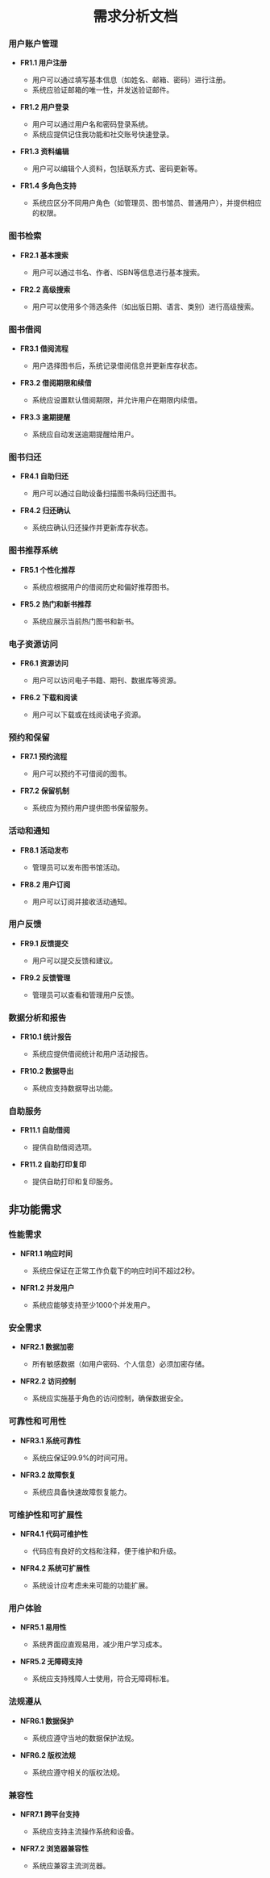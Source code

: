 <h1 align = "center">需求分析文档</h1>

### 用户账户管理

- **FR1.1 用户注册**
  - 用户可以通过填写基本信息（如姓名、邮箱、密码）进行注册。
  - 系统应验证邮箱的唯一性，并发送验证邮件。

- **FR1.2 用户登录**
  - 用户可以通过用户名和密码登录系统。
  - 系统应提供记住我功能和社交账号快速登录。

- **FR1.3 资料编辑**
  - 用户可以编辑个人资料，包括联系方式、密码更新等。

- **FR1.4 多角色支持**
  - 系统应区分不同用户角色（如管理员、图书馆员、普通用户），并提供相应的权限。

### 图书检索

- **FR2.1 基本搜索**
  - 用户可以通过书名、作者、ISBN等信息进行基本搜索。

- **FR2.2 高级搜索**
  - 用户可以使用多个筛选条件（如出版日期、语言、类别）进行高级搜索。

### 图书借阅

- **FR3.1 借阅流程**
  - 用户选择图书后，系统记录借阅信息并更新库存状态。

- **FR3.2 借阅期限和续借**
  - 系统应设置默认借阅期限，并允许用户在期限内续借。

- **FR3.3 逾期提醒**
  - 系统应自动发送逾期提醒给用户。

### 图书归还

- **FR4.1 自助归还**
  - 用户可以通过自助设备扫描图书条码归还图书。

- **FR4.2 归还确认**
  - 系统应确认归还操作并更新库存状态。

### 图书推荐系统

- **FR5.1 个性化推荐**
  - 系统应根据用户的借阅历史和偏好推荐图书。

- **FR5.2 热门和新书推荐**
  - 系统应展示当前热门图书和新书。

### 电子资源访问

- **FR6.1 资源访问**
  - 用户可以访问电子书籍、期刊、数据库等资源。

- **FR6.2 下载和阅读**
  - 用户可以下载或在线阅读电子资源。

### 预约和保留

- **FR7.1 预约流程**
  - 用户可以预约不可借阅的图书。

- **FR7.2 保留机制**
  - 系统应为预约用户提供图书保留服务。

### 活动和通知

- **FR8.1 活动发布**
  - 管理员可以发布图书馆活动。

- **FR8.2 用户订阅**
  - 用户可以订阅并接收活动通知。

### 用户反馈

- **FR9.1 反馈提交**
  - 用户可以提交反馈和建议。

- **FR9.2 反馈管理**
  - 管理员可以查看和管理用户反馈。

### 数据分析和报告

- **FR10.1 统计报告**
  - 系统应提供借阅统计和用户活动报告。

- **FR10.2 数据导出**
  - 系统应支持数据导出功能。

### 自助服务

- **FR11.1 自助借阅**
  - 提供自助借阅选项。

- **FR11.2 自助打印复印**
  - 提供自助打印和复印服务。

## 非功能需求

### 性能需求

- **NFR1.1 响应时间**
  - 系统应保证在正常工作负载下的响应时间不超过2秒。

- **NFR1.2 并发用户**
  - 系统应能够支持至少1000个并发用户。

### 安全需求

- **NFR2.1 数据加密**
  - 所有敏感数据（如用户密码、个人信息）必须加密存储。

- **NFR2.2 访问控制**
  - 系统应实施基于角色的访问控制，确保数据安全。

### 可靠性和可用性

- **NFR3.1 系统可靠性**
  - 系统应保证99.9%的时间可用。

- **NFR3.2 故障恢复**
  - 系统应具备快速故障恢复能力。

### 可维护性和可扩展性

- **NFR4.1 代码可维护性**
  - 代码应有良好的文档和注释，便于维护和升级。

- **NFR4.2 系统可扩展性**
  - 系统设计应考虑未来可能的功能扩展。

### 用户体验

- **NFR5.1 易用性**
  - 系统界面应直观易用，减少用户学习成本。

- **NFR5.2 无障碍支持**
  - 系统应支持残障人士使用，符合无障碍标准。

### 法规遵从

- **NFR6.1 数据保护**
  - 系统应遵守当地的数据保护法规。

- **NFR6.2 版权法规**
  - 系统应遵守相关的版权法规。

### 兼容性

- **NFR7.1 跨平台支持**
  - 系统应支持主流操作系统和设备。

- **NFR7.2 浏览器兼容性**
  - 系统应兼容主流浏览器。
